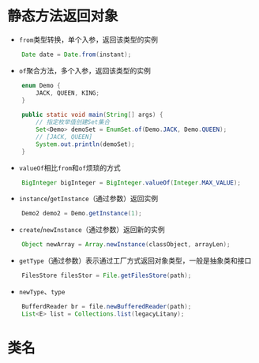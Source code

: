 # 静态方法返回对象

- `from`类型转换，单个入参，返回该类型的实例
```java
    Date date = Date.from(instant);
```
- `of`聚合方法，多个入参，返回该类型的实例
```java
    enum Demo {
        JACK, QUEEN, KING;
    }
    
    public static void main(String[] args) {
        // 指定枚举值创建Set集合
        Set<Demo> demoSet = EnumSet.of(Demo.JACK, Demo.QUEEN);
        // [JACK, QUEEN]
        System.out.println(demoSet);
    }
```
- `valueOf`相比`from`和`of`烦琐的方式
```java
    BigInteger bigInteger = BigInteger.valueOf(Integer.MAX_VALUE);
```
- `instance`/`getInstance`（通过参数）返回实例
```java
    Demo2 demo2 = Demo.getInstance(1);
```
- `create`/`newInstance`（通过参数）返回新的实例
```java
    Object newArray = Array.newInstance(classObject, arrayLen);
```
- `getType`（通过参数）表示通过工厂方式返回对象类型，一般是抽象类和接口
```java
    FilesStore filesStor = File.getFilesStore(path);
```
- `newType`、`type`
```java
    BufferdReader br = file.newBufferedReader(path);
    List<E> list = Collections.list(legacyLitany);
```

# 类名

